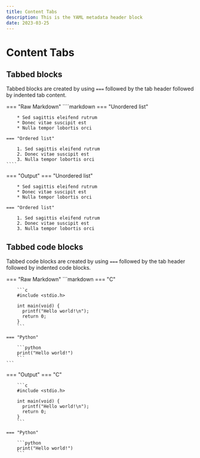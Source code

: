 ```yaml
---
title: Content Tabs
description: This is the YAML metadata header block
date: 2023-03-25
---
```


# Content Tabs

## Tabbed blocks

Tabbed blocks are created by using `===` followed by the tab header followed by indented tab content.

=== "Raw Markdown"
    ````markdown 
    === "Unordered list"

        * Sed sagittis eleifend rutrum
        * Donec vitae suscipit est
        * Nulla tempor lobortis orci

    === "Ordered list"

        1. Sed sagittis eleifend rutrum
        2. Donec vitae suscipit est
        3. Nulla tempor lobortis orci
    ````

=== "Output"
    === "Unordered list"

        * Sed sagittis eleifend rutrum
        * Donec vitae suscipit est
        * Nulla tempor lobortis orci

    === "Ordered list"

        1. Sed sagittis eleifend rutrum
        2. Donec vitae suscipit est
        3. Nulla tempor lobortis orci

## Tabbed code blocks

Tabbed code blocks are created by using `===` followed by the tab header followed by indented code blocks.

=== "Raw Markdown"
    ```markdown
    === "C"

        ```c
        #include <stdio.h>

        int main(void) {
          printf("Hello world!\n");
          return 0;
        }
        ```

    === "Python"

        ```python
        print("Hello world!")
        ```
    ```

=== "Output"
    === "C"

        ```c
        #include <stdio.h>

        int main(void) {
          printf("Hello world!\n");
          return 0;
        }
        ```

    === "Python"

        ```python
        print("Hello world!")
        ```
